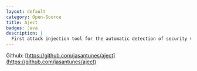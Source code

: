 ```yaml
---
layout: default
category: Open-Source
title: Aject
badges: Java
description: |
  First attack injection tool for the automatic detection of security vulnerabilities in network servers. AJECT is capable of generating and injecting a large number of attacks that aim at causing unexpected behavior, indicative of vulnerabilities. AJECT is composed of a remote injector and a local monitor, capable of tracing the server’s execution (UNIX signals, memory, etc). (Java/C++)
---
```


Github: [https://github.com/jasantunes/aject](https://github.com/jasantunes/aject)
